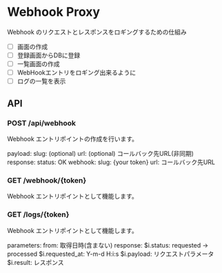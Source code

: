 # Webhook Proxy 

Webhook のリクエストとレスポンスをロギングするための仕組み

- [ ] 画面の作成
- [ ] 登録画面からDBに登録
- [ ] 一覧画面の作成
- [ ] WebHookエントリをロギング出来るように
- [ ] ログの一覧を表示
 
## API 


### POST /api/webhook

Webhook エントリポイントの作成を行います。

payload:
  slug: (optional)
  url: (optional) コールバック先URL(非同期)  
response:
  status: OK
  webhook:
    slug: {your token}
    url: コールバック先URL

### GET /webhook/{token}

Webhook エントリポイントとして機能します。

### GET /logs/{token}

Webhook エントリポイントとして機能します。

parameters:
    from: 取得日時(含まない)
response: 
    $i.status: requested -> processed
    $i.requested_at: Y-m-d H:i:s
    $i.payload: リクエストパラメータ
    $i.result: レスポンス
    
    

